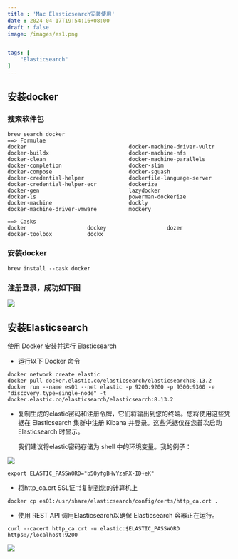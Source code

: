 ```yaml
---
title : 'Mac Elasticsearch安装使用'
date : 2024-04-17T19:54:16+08:00
draft : false
image: /images/es1.png


tags: [
    "Elasticsearch"
]
---
```

## 安装docker

### 搜索软件包
```
brew search docker
==> Formulae
docker                                docker-machine-driver-vultr
docker-buildx                         docker-machine-nfs
docker-clean                          docker-machine-parallels
docker-completion                     docker-slim
docker-compose                        docker-squash
docker-credential-helper              dockerfile-language-server
docker-credential-helper-ecr          dockerize
docker-gen                            lazydocker
docker-ls                             powerman-dockerize
docker-machine                        dockly
docker-machine-driver-vmware          mockery

==> Casks
docker                   dockey                   dozer
docker-toolbox           dockx
```
### 安装docker
```
brew install --cask docker
```
### 注册登录，成功如下图

![](/images/docker.png)

## 安装Elasticsearch

使用 Docker 安装并运行 Elasticsearch

* 运行以下 Docker 命令
```
docker network create elastic
docker pull docker.elastic.co/elasticsearch/elasticsearch:8.13.2
docker run --name es01 --net elastic -p 9200:9200 -p 9300:9300 -e "discovery.type=single-node" -t docker.elastic.co/elasticsearch/elasticsearch:8.13.2
```

* 复制生成的elastic密码和注册令牌，它们将输出到您的终端。您将使用这些凭据在 Elasticsearch 集群中注册 Kibana 并登录。这些凭据仅在您首次启动 Elasticsearch 时显示。

    我们建议将elastic密码存储为 shell 中的环境变量。我的例子：

![](/images/es2.png)
```
export ELASTIC_PASSWORD="b5OyfgBHvYzaRX-ID+eK"
```
* 将http_ca.crt SSL证书复制到您的计算机上
```
docker cp es01:/usr/share/elasticsearch/config/certs/http_ca.crt .
```
* 使用 REST API 调用Elasticsearch以确保 Elasticsearch 容器正在运行。
```
curl --cacert http_ca.crt -u elastic:$ELASTIC_PASSWORD https://localhost:9200
```
![](/images/es3.png)